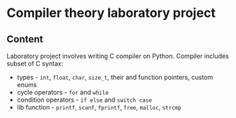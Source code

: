 # Compiler theory laboratory project

## Content
Laboratory project involves writing C compiler on Python. Compiler includes subset of C syntax:
* types - `int`, `float`, `char`, `size_t`, their and function pointers, custom enums 
* cycle operators - `for` and `while`
* condition operators - `if else` and `switch case`
* lib function - `printf`, `scanf`, `fprintf`, `free`, `malloc`, `strcmp`